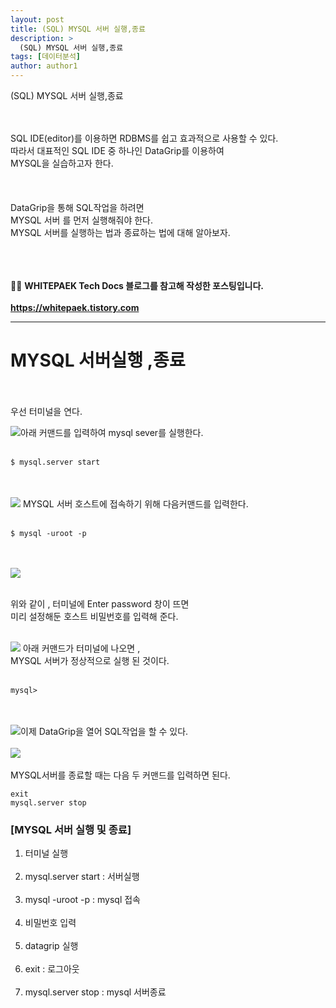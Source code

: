 ```yaml
---
layout: post
title: (SQL) MYSQL 서버 실행,종료
description: >
  (SQL) MYSQL 서버 실행,종료
tags: [데이터분석]
author: author1
---
```


(SQL) MYSQL 서버 실행,종료

<br><br>
SQL IDE(editor)를 이용하면 RDBMS를 쉽고 효과적으로 사용할 수 있다.<br>
따라서 대표적인 SQL IDE 중 하나인 DataGrip를 이용하여<br> 
MYSQL을 실습하고자 한다.<br><Br><br><br>
  DataGrip을 통해 SQL작업을 하려면<br> MYSQL 서버 를 먼저 실행해줘야 한다.<br>
  MYSQL 서버를 실행하는 법과 종료하는 법에 대해 알아보자.<br><br><br><br>
  

✋🏾 **WHITEPAEK Tech Docs 블로그를 참고해 작성한 포스팅입니다.<br><br>
  https://whitepaek.tistory.com**

---

# MYSQL 서버실행 ,종료
  
  
<br><br>우선 터미널을 연다.

![](https://images.velog.io/images/datata29/post/6aeb4b67-5c1e-4667-8cc3-504a694366a4/datagrip1.png)아래 커맨드를 입력하여 mysql sever를 실행한다. <br><br>

```bash
$ mysql.server start
``` 
<br><br>
![](https://images.velog.io/images/datata29/post/857e6efa-17b2-4377-8765-2abf859a3eb9/datagrip2.png) MYSQL 서버 호스트에 접속하기 위해 다음커맨드를 입력한다. <br><br>

```
$ mysql -uroot -p
```
<br><br>![](https://images.velog.io/images/datata29/post/5df58b8a-dba6-4a52-a36b-156d80263023/datagrip3.png) <br><br>

위와 같이 , 터미널에  Enter password 창이 뜨면<br>
미리 설정해둔 호스트 비밀번호를 입력해 준다. <br><br>

![](https://images.velog.io/images/datata29/post/1b979615-888e-4d03-a4ab-51f86e3e9c3c/datagrip4.png) 아래 커맨드가 터미널에 나오면 ,<br> MYSQL 서버가 정상적으로 실행 된 것이다.<br><br>

```
mysql>
```
<br><br>![](https://images.velog.io/images/datata29/post/831f2212-64c4-4d7a-ab07-91c2169d8d62/datagtip7.png)이제 DataGrip을 열어 SQL작업을 할 수 있다.<br><br>
![](https://images.velog.io/images/datata29/post/8e385bcb-2ed2-45ab-8ec0-e2676ce30802/datagrip6.png)<br><br>
MYSQL서버를 종료할 때는 다음 두 커맨드를 입력하면 된다.<br>
  
```
exit
mysql.server stop
``` 



### [MYSQL 서버 실행 및 종료]

1. 터미널 실행<br><br>
2. mysql.server start : 서버실행<br><br>
3. mysql -uroot -p : mysql 접속<br><br>
4. 비밀번호 입력 <br><br>
5. datagrip 실행<br><br>
6. exit : 로그아웃<br><br>
7. mysql.server stop : mysql 서버종료<br><br>